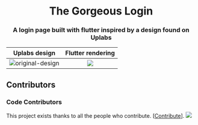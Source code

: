 <h1 align="center">The Gorgeous Login</h1>

<h3 align="center">
  A login page built with flutter inspired by a design found on Uplabs
</h3>

Uplabs design        |  Flutter rendering
:-------------------------:|:-------------------------:
![original-design](./github/template.jpg)  |   ![](./github/login.gif)

## Contributors

### Code Contributors

This project exists thanks to all the people who contribute. [[Contribute](CONTRIBUTING.md)].
<a href="https://github.com/vikivyas/TheGorgeousLogin/graphs/contributors"><img src="https://opencollective.com/TheGorgeousLogin/contributors.svg?width=890&button=false" /></a>
